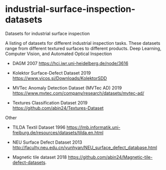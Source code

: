 # industrial-surface-inspection-datasets
Datasets for industrial surface inspection

A listing of datasets for different industrial inspection tasks. 
These datasets range from different textured surfaces to different products.
Deep Learning, Computer Vision, and Automated Optical Inspection

* DAGM 2007
https://hci.iwr.uni-heidelberg.de/node/3616

* Kolektor Surface-Defect Dataset 2019
https://www.vicos.si/Downloads/KolektorSDD

* MVTec Anomaly Detection Dataset (MVTec AD) 2019
https://www.mvtec.com/company/research/datasets/mvtec-ad/

* Textures Classification Dataset 2019
https://github.com/abin24/Textures-Dataset

Other 


* TILDA Textil Dataset 1996
https://lmb.informatik.uni-freiburg.de/resources/datasets/tilda.en.html

* NEU Surface Defect Dataset 2013
http://faculty.neu.edu.cn/yunhyan/NEU_surface_defect_database.html

* Magnetic tile dataset 2018
https://github.com/abin24/Magnetic-tile-defect-datasets.
